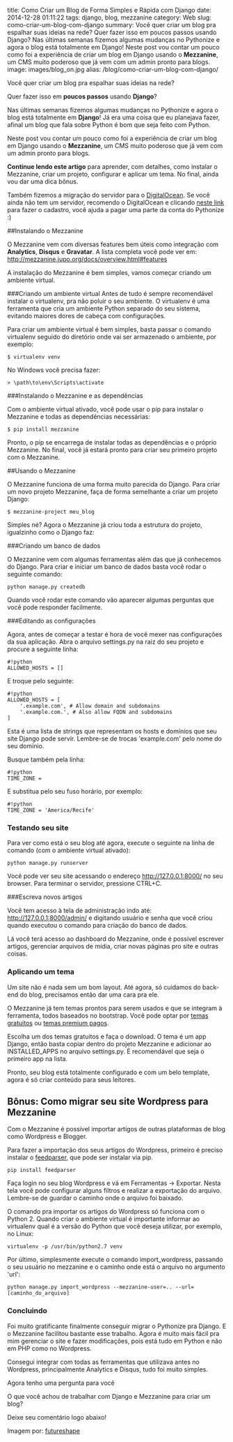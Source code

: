 title: Como Criar um Blog de Forma Simples e Rápida com Django
date: 2014-12-28 01:11:22
tags: django, blog, mezzanine
category: Web
slug: como-criar-um-blog-com-django
summary: Você quer criar um blog pra espalhar suas ideias na rede? Quer fazer isso em poucos passos usando Django? Nas últimas semanas fizemos algumas mudanças no Pythonize e agora o blog está totalmente em Django! Neste post vou contar um pouco como foi a experiência de criar um blog em Django usando o **Mezzanine**, um CMS muito poderoso que já vem com um admin pronto para blogs.
image: images/blog_on.jpg
alias: /blog/como-criar-um-blog-com-django/


Você quer criar um blog pra espalhar suas ideias na rede?

Quer fazer isso em **poucos passos** usando **Django**?

Nas últimas semanas fizemos algumas mudanças no Pythonize e agora o blog está totalmente em **Django**! Já era uma coisa que eu planejava fazer, afinal um blog que fala sobre Python é bom que seja feito com Python.

Neste post vou contar um pouco como foi a experiência de criar um blog em Django usando o **Mezzanine**, um CMS muito poderoso que já vem com um admin pronto para blogs.

**Continue lendo este artigo** para aprender, com detalhes, como instalar o Mezzanine, criar um projeto, configurar e aplicar um tema. No final, ainda vou dar uma dica bônus.

Também fizemos a migração do servidor para o [DigitalOcean](https://www.digitalocean.com/?refcode=c831ddc18699). Se você ainda não tem um servidor, recomendo o DigitalOcean e clicando [neste link](https://www.digitalocean.com/?refcode=c831ddc18699) para fazer o cadastro, você ajuda a pagar uma parte da conta do Pythonize :)


##Instalando o Mezzanine


O Mezzanine vem com diversas features bem úteis como integração com **Analytics**, **Disqus** e **Gravatar**. A lista completa você pode ver em: http://mezzanine.jupo.org/docs/overview.html#features

A instalação do Mezzanine é bem simples, vamos começar criando um ambiente virtual.

###Criando um ambiente virtual
Antes de tudo é sempre recomendável instalar o virtualenv, pra não poluir o seu ambiente. O virtualenv é uma ferramenta que cria um ambiente Python separado do seu sistema, evitando maiores dores de cabeça com configurações.

Para criar um ambiente virtual é bem simples, basta passar o comando virtualenv seguido do diretório onde vai ser armazenado o ambiente, por exemplo:

    $ virtualenv venv

No Windows você precisa fazer:

    > \path\to\env\Scripts\activate

###Instalando o Mezzanine e as dependências

Com o ambiente virtual ativado, você pode usar o pip para instalar o Mezzanine e todas as dependências necessárias:

    $ pip install mezzanine

Pronto, o pip se encarrega de instalar todas as dependências e o próprio Mezzanine. No final, você já estará pronto para criar seu primeiro projeto com o Mezzanine.

##Usando o Mezzanine

O Mezzanine funciona de uma forma muito parecida do Django. Para criar um novo projeto Mezzanine, faça de forma semelhante a criar um projeto Django:

    $ mezzanine-project meu_blog

Simples né?
Agora o Mezzanine já criou toda a estrutura do projeto, igualzinho como o Django faz:

###Criando um banco de dados

O Mezzanine vem com algumas ferramentas além das que já conhecemos do Django. Para criar e iniciar um banco de dados basta você rodar o seguinte comando:

    python manage.py createdb

Quando você rodar este comando vão aparecer algumas perguntas que você pode responder facilmente.

###Editando as configurações

Agora, antes de começar a testar é hora de você mexer nas configurações da sua aplicação. Abra o arquivo settings.py na raiz do seu projeto e procure a seguinte linha:

    #!python
    ALLOWED_HOSTS = []

E troque pelo seguinte:

    #!python
    ALLOWED_HOSTS = [
   		'.example.com', # Allow domain and subdomains
   		'.example.com.', # Also allow FQDN and subdomains
   	]

Esta é uma lista de strings que representam os hosts e domínios que seu site Django pode servir. Lembre-se de trocas 'example.com' pelo nome do seu domínio.

Busque também pela linha:

    #!python
    TIME_ZONE =

E substitua pelo seu fuso horário, por exemplo:

    #!python
    TIME_ZONE = 'America/Recife'

### Testando seu site

Para ver como está o seu blog até agora, execute o seguinte na linha de comando (com o ambiente virtual ativado):

    python manage.py runserver

Você pode ver seu site acessando o endereço http://127.0.0.1:8000/ no seu browser. Para terminar o servidor, pressione CTRL+C.

###Escreva novos artigos

Você tem acesso à tela de administração indo até: http://127.0.0.1:8000/admin/ e digitando usuário e senha que você criou quando executou o comando para criação do banco de dados.

Lá você terá acesso ao dashboard do Mezzanine, onde é possível escrever artigos, gerenciar arquivos de mídia, criar novas páginas pro site e outras coisas.

### Aplicando um tema

Um site não é nada sem um bom layout. Até agora, só cuidamos do back-end do blog, precisamos então dar uma cara pra ele.

O Mezzanine já tem temas prontos para serem usados e que se integram à ferramenta, todos baseados no bootstrap. Você pode optar por [temas gratuitos](http://thecodinghouse.in/themes/) ou [temas premium pagos](http://mezzathe.me/).

Escolha um dos temas gratuitos e faça o download. O tema é um app Django, então basta copiar dentro do projeto Mezzanine e adicionar ao INSTALLED_APPS no arquivo settings.py. É recomendável que seja o primeiro app na lista.

Pronto, seu blog está totalmente configurado e com um belo template, agora é só criar conteúdo para seus leitores.

## Bônus: Como migrar seu site Wordpress para Mezzanine

Com o Mezzanine é possível importar artigos de outras plataformas de blog como Wordpress e Blogger.

Para fazer a importação dos seus artigos do Wordpress, primeiro é preciso instalar o [feedparser](https://code.google.com/p/feedparser/), que pode ser instalar via pip.

    pip install feedparser

Faça login no seu blog Wordpress e vá em Ferramentas -> Exportar. Nesta tela você pode configurar alguns filtros e realizar a exportação do arquivo. Lembre-se de guardar o caminho onde o arquivo foi baixado.

O comando pra importar os artigos do Wordpress só funciona com o Python 2. Quando criar o ambiente virtual é importante informar ao virtualenv qual é a versão do Python que você deseja utilizar, por exemplo, no Linux:

    virtualenv -p /usr/bin/python2.7 venv

Por último, simplesmente execute o comando import_wordpress, passando o seu usuário no mezzanine e o caminho onde está o arquivo no argumento 'url':

    python manage.py import_wordpress --mezzanine-user=.. --url=[caminho_do_arquivo]


### Concluindo

Foi muito gratificante finalmente conseguir migrar o Pythonize pra Django. E o Mezzanine facilitou bastante esse trabalho. Agora é muito mais fácil pra mim gerenciar o site e fazer modificações, pois está tudo em Python e não em PHP como no Wordpress.

Consegui integrar com todas as ferramentas que utilizava antes no Wordpress, principalmente Analytics e Disqus, tudo foi muito simples.


Agora tenho uma pergunta para você

O que você achou de trabalhar com Django e Mezzanine para criar um blog?

Deixe seu comentário logo abaixo!


Imagem por: [futureshape][1]


  [1]: http://www.flickr.com/photos/futureshape/4977096245/
